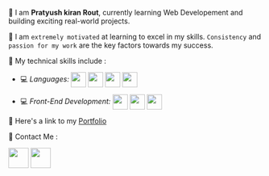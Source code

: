 📌 I am **Pratyush kiran Rout**, currently learning Web Developement and building exciting real-world projects.

📌 I am `extremely motivated` at learning to excel in my skills. `Consistency` and `passion for my work` are the key factors towards my success.

📌 My technical skills include :


 - 💻 *Languages:*  <img align="center" height="30" src="https://img.icons8.com/color/144/000000/javascript.png"/> <img align="center" height="30" src="https://img.icons8.com/ultraviolet/480/000000/html.png"/> <img align="center" height="30" src="https://img.icons8.com/color/48/000000/python.png"/> <img align="center" height="30" src="https://img.icons8.com/color/50/000000/c-plus-plus-logo.png"/>

 - 💻 *Front-End Development:* <img align="center" height="30" src="https://img.icons8.com/color/144/000000/html-5.png"/> <img align="center" height="30" src="https://img.icons8.com/color/144/000000/css3.png"/> <img align="center" height="30" src="https://img.icons8.com/color/144/000000/javascript.png"/> 

 
 
 

📌 Here's a link to my [Portfolio](https://pratyushkiranrout.netlify.app/)


📌 Contact Me :

<!-- [<img align="center" height="40" src="https://img.icons8.com/color/48/000000/hot-article.png"/>]("https://twitter.com/kiran_pratyush) -->
[<img align="center" height="40" src="https://img.icons8.com/color/144/000000/linkedin.png"/>](https://www.linkedin.com/in/pratyush-kiran-57542019b/)
[<img align="center" height="40" src="https://img.icons8.com/fluent/144/000000/twitter.png"/>](https://twitter.com/kiran_pratyush)

